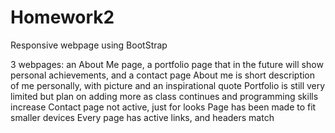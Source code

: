# Homework2
Responsive webpage using BootStrap

3 webpages: an About Me page, a portfolio page that in the future will show personal achievements, and a contact page
About me is short description of me personally, with picture and an inspirational quote
Portfolio is still very limited but plan on adding more as class continues and programming skills increase
Contact page not active, just for looks
Page has been made to fit smaller devices
Every page has active links, and headers match
